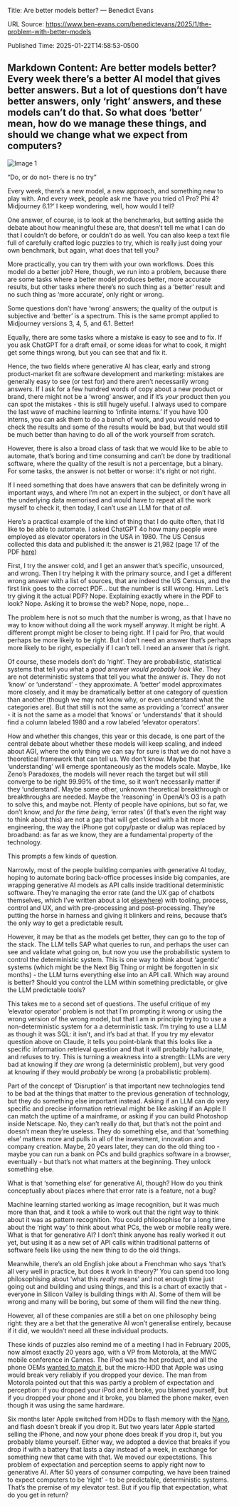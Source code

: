 Title: Are better models better? — Benedict Evans

URL Source: https://www.ben-evans.com/benedictevans/2025/1/the-problem-with-better-models

Published Time: 2025-01-22T14:58:53-0500

Markdown Content:
Are better models better?
Every week there’s a better AI model that gives better answers. But a lot of questions don’t have better answers, only ‘right’ answers, and these models can’t do that. So what does ‘better’ mean, how do we manage these things, and should we change what we expect from computers?
----------------------------------------------------------------------------------------------------------------------------------------------------------------------------------------------------------------------------------------------------------------------------------------------------------------

![Image 1](https://images.squarespace-cdn.com/content/v1/50363cf324ac8e905e7df861/f0af143c-eafa-4b3a-9fe2-02d2648bf095/39BCFC08-551D-47FE-871D-61617A38C95D.png)

“Do, or do not- there is no try”

Every week, there’s a new model, a new approach, and something new to play with. And every week, people ask me ‘have you tried o1 Pro? Phi 4? Midjourney 6.1?’ I keep wondering, well, how would I tell?

One answer, of course, is to look at the benchmarks, but setting aside the debate about how meaningful these are, that doesn’t tell me what I can do that I couldn’t do before, or couldn’t do as well. You can also keep a text file full of carefully crafted logic puzzles to try, which is really just doing your own benchmark, but again, what does that tell you?

More practically, you can try them with your own workflows. Does this model do a better job? Here, though, we run into a problem, because there are some tasks where a better model produces better, more accurate results, but other tasks where there’s no such thing as a ‘better’ result and no such thing as ‘more accurate’, only right or wrong.

Some questions don’t have ‘wrong’ answers; the quality of the output is subjective and ‘better’ is a spectrum. This is the same prompt applied to Midjourney versions 3, 4, 5, and 6.1. Better!

Equally, there are some tasks where a mistake is easy to see and to fix. If you ask ChatGPT for a draft email, or some ideas for what to cook, it might get some things wrong, but you can see that and fix it.

Hence, the two fields where generative AI has clear, early and strong product-market fit are software development and marketing: mistakes are generally easy to see (or test for) and there aren’t necessarily wrong answers. If I ask for a few hundred words of copy about a new product or brand, there might not be a ‘wrong’ answer, and if it’s _your_ product then you can spot the mistakes - this is still hugely useful. I always used to compare the last wave of machine learning to ‘infinite interns.’ If you have 100 interns, you can ask them to do a bunch of work, and you would need to check the results and some of the results would be bad, but that would still be much better than having to do all of the work yourself from scratch.

However, there is also a broad class of task that we would like to be able to automate, that’s boring and time consuming and can’t be done by traditional software, where the quality of the result is not a percentage, but a binary. For some tasks, the answer is not better or worse: it's right or not right.

If I need something that does have answers that can be definitely wrong in important ways, and where I’m not an expert in the subject, or don’t have all the underlying data memorised and would have to repeat all the work myself to check it, then today, I can’t use an LLM for that _at all_.

Here’s a practical example of the kind of thing that I do quite often, that I’d like to be able to automate. I asked ChatGPT 4o how many people were employed as elevator operators in the USA in 1980. The US Census collected this data and published it: the answer is 21,982 (page 17 of the PDF [here](https://www.census.gov/library/publications/1984/demo/pc80-s1-15.html))

First, I try the answer cold, and I get an answer that’s specific, unsourced, and wrong. Then I try helping it with the primary source, and I get a different wrong answer with a list of sources, that are indeed the US Census, and the first link goes to the correct PDF… but the number is still wrong. Hmm. Let’s try giving it the actual PDF? Nope. Explaining exactly where in the PDF to look? Nope. Asking it to browse the web? Nope, nope, nope…

The problem here is not so much that the number is wrong, as that I have no way to know without doing all the work myself anyway. It might be right. A different prompt might be closer to being right. If I paid for Pro, that would perhaps be more likely to be right. But I don’t need an answer that’s perhaps more likely to be right, especially if I can’t tell. I need an answer that _is_ right.

Of course, these models don’t do ‘right’. They are probabilistic, statistical systems that tell you what a _good_ answer _would probably look like_. They are not deterministic systems that tell you what the answer _is_. They do not ‘know’ or ‘understand’ - they approximate. A ‘better’ model approximates more closely, and it may be dramatically better at one category of question than another (though we may not know why, or even understand what the categories are). But that still is not the same as providing a ‘correct’ answer - it is not the same as a model that ‘knows’ or ‘understands’ that it should find a column labeled 1980 and a row labeled ‘elevator operators’.

How and whether this changes, this year or this decade, is one part of the central debate about whether these models will keep scaling, and indeed about AGI, where the only thing we can say for sure is that we do not have a theoretical framework that can tell us. We don’t know. Maybe that ‘understanding’ will emerge spontaneously as the models scale. Maybe, like Zeno’s Paradoxes, the models will never reach the target but will still converge to be right 99.99% of the time, so it won’t necessarily matter if they ‘understand’. Maybe some other, unknown theoretical breakthrough or breakthroughs are needed. Maybe the ‘reasoning’ in OpenAI’s O3 is a path to solve this, and maybe not. Plenty of people have opinions, but so far, we don’t know, and _for the time being_, ‘error rates’ (if that’s even the right way to think about this) are not a gap that will get closed with a bit more engineering, the way the iPhone got copy/paste or dialup was replaced by broadband: as far as we know, they are a fundamental property of the technology.

This prompts a few kinds of question.

Narrowly, most of the people building companies with generative AI today, hoping to automate boring back-office processes inside big companies, are wrapping generative AI models as API calls inside traditional deterministic software. They’re managing the error rate (and the UX gap of chatbots themselves, which I’ve written about a lot [elsewhere](https://www.ben-evans.com/benedictevans/2024/6/8/building-ai-products)) with tooling, process, control and UX, and with pre-processing and post-processing. They’re putting the horse in harness and giving it blinkers and reins, because that’s the only way to get a predictable result.

However, it may be that as the models get better, they can go to the top of the stack. The LLM tells SAP what queries to run, and perhaps the user can see and validate what going on, but now you use the probabilistic system to control the deterministic system. This is one way to think about ‘agentic’ systems (which might be the Next Big Thing or might be forgotten in six months) - the LLM turns everything else into an API call. Which way around is better? Should you control the LLM within something predictable, or give the LLM predictable tools?

This takes me to a second set of questions. The useful critique of my ‘elevator operator’ problem is not that I’m prompting it wrong or using the wrong version of the wrong model, but that I am in principle trying to use a non-deterministic system for a a deterministic task. I’m trying to use a LLM as though it was SQL: it isn’t, and it’s bad at that. If you try my elevator question above on Claude, it tells you point-blank that this looks like a specific information retrieval question and that it will probably hallucinate, and refuses to try. This is turning a weakness into a strength: LLMs are very bad at knowing if they _are_ wrong (a deterministic problem), but very good at knowing if they would _probably_ be wrong (a probabilistic problem).

Part of the concept of ‘Disruption’ is that important new technologies tend to be bad at the things that matter to the previous generation of technology, but they do something else important instead. Asking if an LLM can do very specific and precise information retrieval might be like asking if an Apple II can match the uptime of a mainframe, or asking if you can build Photoshop inside Netscape. No, they can’t really do that, but that’s not the point and doesn’t mean they’re useless. They do something else, and that ‘something else’ matters more and pulls in all of the investment, innovation and company creation. Maybe, 20 years later, they can do the old thing too - maybe you can run a bank on PCs and build graphics software in a browser, eventually - but that’s not what matters at the beginning. They unlock something else.

What is that ‘something else’ for generative AI, though? How do you think conceptually about places where that error rate is a feature, not a bug?

Machine learning started working as image recognition, but it was much more than that, and it took a while to work out that the right way to think about it was as pattern recognition. You could philosophise for a long time about the ‘right way’ to think about what PCs, the web or mobile really were. What is that for generative AI? I don’t think anyone has really worked it out yet, but using it as a new set of API calls within traditional patterns of software feels like using the new thing to do the old things.

Meanwhile, there’s an old English joke about a Frenchman who says ‘that’s all very well in practice, but does it work in theory?’ You can spend too long philosophising about ‘what this _really_ means’ and not enough time just going out and building and using things, and this is a chart of exactly that - everyone in Silicon Valley is building things with AI. Some of them will be wrong and many will be boring, but some of them will find the new thing.

However, all of these companies are still a bet on one philosophy being right: they are a bet that the generative AI won’t generalise entirely, because if it did, we wouldn’t need all these individual products.

These kinds of puzzles also remind me of a meeting I had in February 2005, now almost exactly 20 years ago, with a VP from Motorola, at the MWC mobile conference in Cannes. The iPod was the hot product, and all the phone OEMs [wanted to match it](https://en.wikipedia.org/wiki/Nokia_N91), but the micro-HDD that Apple was using would break very reliably if you dropped your device. The man from Motorola pointed out that this was partly a problem of expectation and perception: if you dropped your iPod and it broke, you blamed yourself, but if you dropped your phone and it broke, you blamed the phone maker, even though it was using the same hardware.

Six months later Apple switched from HDDs to flash memory with the [Nano](https://en.wikipedia.org/wiki/IPod_Nano), and flash doesn’t break if you drop it. But two years later Apple started selling the iPhone, and now your phone does break if you drop it, but you probably blame yourself. Either way, we adopted a device that breaks if you drop if with a battery that lasts a day instead of a week, in exchange for something new that came with that. We moved our expectations. This problem of expectation and perception seems to apply right now to generative AI. After 50 years of consumer computing, we have been trained to expect computers to be ‘right’ - to be predictable, deterministic systems. That’s the premise of my elevator test. But if you flip that expectation, what do you get in return?